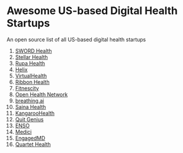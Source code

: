 # Awesome US-based Digital Health Startups
An open source list of all US-based digital health startups


1) [SWORD Health](http://www.swordhealth.com)
2) [Stellar Health](https://stellar.health/)
3) [Rupa Health](https://www.rupahealth.com/)
4) [Helix](https://www.helix.com)
5) [VirtualHealth](http://virtualhealth.com)
6) [Ribbon Health](http://www.ribbonhealth.com)
7) [Fitnescity](http://fitnescity.com)
8) [Open Health Network](http://www.openhealth.cc)
9) [breathing.ai](http://www.breathing.ai)
10) [Saina Health](https://www.sainahealth.com)
11) [KangarooHealth](http://www.kangaroohealth.com)
12) [Quit Genius](http://www.quitgenius.com)
13) [ENSO](http://www.ensorelief.com)
14) [Medici](https://www.medici.md/)
15) [EngagedMD](http://www.engagedmd.com)
16) [Quartet Health](http://www.quartethealth.com/)
